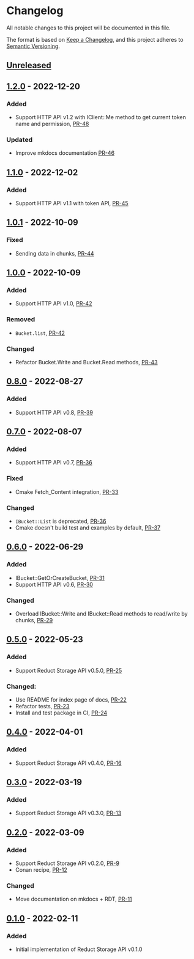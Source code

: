 # Changelog

All notable changes to this project will be documented in this file.

The format is based on [Keep a Changelog](https://keepachangelog.com/en/1.0.0/),
and this project adheres to [Semantic Versioning](https://semver.org/spec/v2.0.0.html).

## [Unreleased]

## [1.2.0] - 2022-12-20

### Added

- Support HTTP API v1.2 with IClient::Me method to get current token name and
  permission, [PR-48](https://github.com/reductstore/reduct-cpp/pull/48)

### Updated

- Improve mkdocs documentation [PR-46](https://github.com/reduct-storage/reduct-cpp/pull/46)

## [1.1.0] - 2022-12-02

### Added

- Support HTTP API v1.1 with token API, [PR-45](https://github.com/reduct-storage/reduct-cpp/pull/45)

## [1.0.1] - 2022-10-09

### Fixed

- Sending data in chunks, [PR-44](https://github.com/reduct-storage/reduct-cpp/pull/44)

## [1.0.0] - 2022-10-09

### Added

- Support HTTP API v1.0, [PR-42](https://github.com/reduct-storage/reduct-cpp/pull/42)

### Removed

- `Bucket.list`,  [PR-42](https://github.com/reduct-storage/reduct-cpp/pull/42)

### Changed

- Refactor Bucket.Write and Bucket.Read methods, [PR-43](https://github.com/reduct-storage/reduct-cpp/pull/43)

## [0.8.0] - 2022-08-27

### Added

- Support HTTP API v0.8, [PR-39](https://github.com/reduct-storage/reduct-cpp/pull/39)

## [0.7.0] - 2022-08-07

### Added

- Support HTTP API v0.7, [PR-36](https://github.com/reduct-storage/reduct-cpp/pull/36)

### Fixed

- Cmake Fetch_Content integration, [PR-33](https://github.com/reduct-storage/reduct-cpp/pull/33)

### Changed

- `IBucket::List` is deprecated, [PR-36](https://github.com/reduct-storage/reduct-cpp/pull/36)
- Cmake doesn't build test and examples by default, [PR-37](https://github.com/reduct-storage/reduct-cpp/pull/37)

## [0.6.0] - 2022-06-29

### Added

- IBucket::GetOrCreateBucket, [PR-31](https://github.com/reduct-storage/reduct-cpp/pull/31/)
- Support HTTP API v0.6, [PR-30](https://github.com/reduct-storage/reduct-cpp/pull/30/)

### Changed

- Overload IBucket::Write and IBucket::Read methods to read/write by
  chunks, [PR-29](https://github.com/reduct-storage/reduct-cpp/pull/29/)

## [0.5.0] - 2022-05-23

### Added

- Support Reduct Storage API v0.5.0, [PR-25](https://github.com/reduct-storage/reduct-cpp/pull/25)

### Changed:

- Use README for index page of docs, [PR-22](https://github.com/reduct-storage/reduct-cpp/pull/22)
- Refactor tests, [PR-23](https://github.com/reduct-storage/reduct-cpp/pull/23)
- Install and test package in CI, [PR-24](https://github.com/reduct-storage/reduct-cpp/pull/24)

## [0.4.0] - 2022-04-01

### Added

- Support Reduct Storage API v0.4.0, [PR-16](https://github.com/reduct-storage/reduct-cpp/pull/16)

## [0.3.0] - 2022-03-19

### Added

- Support Reduct Storage API v0.3.0, [PR-13](https://github.com/reduct-storage/reduct-cpp/pull/13)

## [0.2.0] - 2022-03-09

### Added

- Support Reduct Storage API v0.2.0, [PR-9](https://github.com/reduct-storage/reduct-cpp/pull/9)
- Conan recipe, [PR-12](https://github.com/reduct-storage/reduct-cpp/pull/12)

### Changed

- Move documentation on mkdocs + RDT, [PR-11](https://github.com/reduct-storage/reduct-cpp/pull/11)

## [0.1.0] - 2022-02-11

### Added

- Initial implementation of Reduct Storage API v0.1.0

[Unreleased]: https://github.com/reduct-storage/reduct-cpp/compare/v1.2.0...HEAD

[1.2.0]: https://github.com/reduct-storage/reduct-cpp/compare/v1.1.0...1.2.0

[1.1.0]: https://github.com/reduct-storage/reduct-cpp/compare/v1.0.1...1.1.0

[1.0.1]: https://github.com/reduct-storage/reduct-cpp/compare/v1.0.0...1.0.1

[1.0.0]: https://github.com/reduct-storage/reduct-cpp/compare/v0.8.0...1.0.0

[0.8.0]: https://github.com/reduct-storage/reduct-cpp/compare/v0.7.0...v0.8.0

[0.7.0]: https://github.com/reduct-storage/reduct-cpp/compare/v0.6.0...v0.7.0

[0.6.0]: https://github.com/reduct-storage/reduct-cpp/compare/v0.5.0...v0.6.0

[0.5.0]: https://github.com/reduct-storage/reduct-cpp/compare/v0.4.0...v0.5.0

[0.4.0]: https://github.com/reduct-storage/reduct-cpp/compare/v0.3.0...v0.4.0

[0.3.0]: https://github.com/reduct-storage/reduct-cpp/compare/v0.2.0...v0.3.0

[0.2.0]: https://github.com/reduct-storage/reduct-cpp/compare/v0.1.0...v0.2.0

[0.1.0]: https://github.com/reduct-storage/reduct-cpp/releases/tag/v0.1.0
